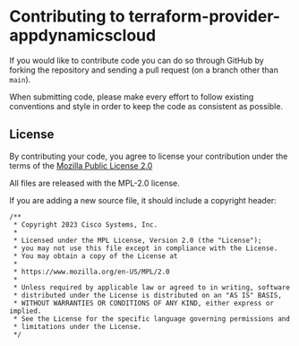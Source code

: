 Contributing to terraform-provider-appdynamicscloud
=====================================

If you would like to contribute code you can do so through GitHub by
forking the repository and sending a pull request (on a branch other
than ``main``).

When submitting code, please make every effort to follow existing
conventions and style in order to keep the code as consistent as
possible.

License
-------

By contributing your code, you agree to license your contribution under
the terms of the [Mozilla Public License 2.0](https://github.com/AniketK-Crest/terraform-provider-appdynamicscloud/blob/main/LICENSE)

All files are released with the MPL-2.0 license.

If you are adding a new source file, it should include a copyright header:

    /**
     * Copyright 2023 Cisco Systems, Inc.
     *
     * Licensed under the MPL License, Version 2.0 (the "License");
     * you may not use this file except in compliance with the License.
     * You may obtain a copy of the License at
     *
     * https://www.mozilla.org/en-US/MPL/2.0
     *
     * Unless required by applicable law or agreed to in writing, software
     * distributed under the License is distributed on an "AS IS" BASIS,
     * WITHOUT WARRANTIES OR CONDITIONS OF ANY KIND, either express or implied.
     * See the License for the specific language governing permissions and
     * limitations under the License.
     */